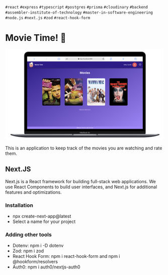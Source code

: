 `#react` `#express` `#typescript` `#postgres` `#prisma` `#cloudinary` `#backend` `#assembler-institute-of-technology` `#master-in-software-engineering` `#node.js` `#next.js` `#zod` `#react-hook-form`

# Movie Time! 🍿

![MovieTime](./public/movietime-screenshot.png)

This is an application to keep track of the movies you are watching and rate them.

## Next.JS

Next.js is a React framework for building full-stack web applications. We use React Components to build user interfaces, and Next.js for additional features and optimizations.

### Installation

- npx create-next-app@latest
- Select a name for your project

### Adding other tools

- Dotenv: npm i -D dotenv
- Zod: npm i zod
- React Hook Form: npm i react-hook-form and npm i @hookform/resolvers
- Auth0: npm i auth0/nextjs-auth0
